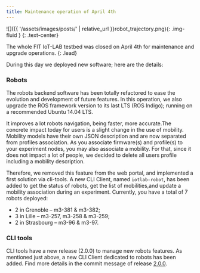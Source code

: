 ```yaml
---
title: Maintenance operation of April 4th
---
```


![]({{ '/assets/images/posts/' | relative_url }}robot_trajectory.png){: .img-fluid }
{: .text-center}

The whole FIT IoT-LAB testbed was closed on April 4th for maintenance and upgrade operations.
{: .lead}

During this day we deployed new software; here are the details:

### Robots

The robots backend software has been totally refactored to ease the evolution and development of future features. In this operation, we also upgrade the ROS framework version to its last LTS (ROS Indigo); running on a recommended Ubuntu 14.04 LTS.

It improves a lot robots navigation, being faster, more accurate.The concrete impact today for users is a slight change in the use of mobility. Mobility models have their own JSON description and are now separated from profiles association. As you associate firmware(s) and profile(s) to your experiment nodes, you may also associate a mobility. For that, since it does not impact a lot of people, we decided to delete all users profile including a mobility description.

Therefore, we removed this feature from the web portal, and implemented a first solution via cli-tools. A new CLI Client, named `iotlab-robot`, has been added to get the status of robots, get the list of mobilities,and update a mobility association during an experiment. Currently, you have a total of 7 robots deployed:

* 2 in Grenoble – m3-381 & m3-382;
* 3 in Lille – m3-257, m3-258 & m3-259;
* 2 in Strasbourg – m3-96 & m3-97.

### CLI tools

CLI tools have a new release (2.0.0) to manage new robots features. As mentioned just above, a new CLI Client dedicated to robots has been added. Find more details in the commit message of release [2.0.0](https://github.com/iot-lab/cli-tools/releases/tag/2.0.0).
